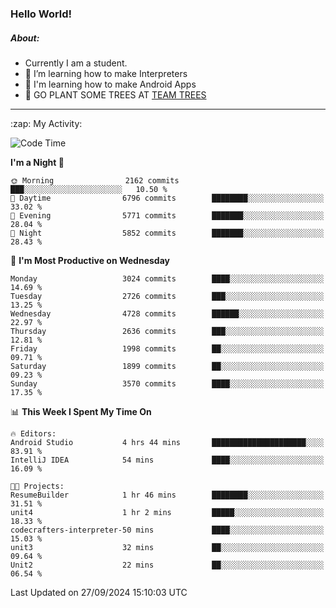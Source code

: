 ### Hello World!

##### About:
- Currently I am a student.
- 🌱 I’m learning how to make Interpreters
- 🌱 I'm learning how to make Android Apps
- 🌱 GO PLANT SOME TREES AT [TEAM TREES](https://teamtrees.org/)

---
  <summary>:zap: My Activity:</summary>
  
<!--START_SECTION:waka-->
![Code Time](http://img.shields.io/badge/Code%20Time-1%2C480%20hrs%2055%20mins-blue)

**I'm a Night 🦉** 

```text
🌞 Morning                2162 commits        ███░░░░░░░░░░░░░░░░░░░░░░   10.50 % 
🌆 Daytime                6796 commits        ████████░░░░░░░░░░░░░░░░░   33.02 % 
🌃 Evening                5771 commits        ███████░░░░░░░░░░░░░░░░░░   28.04 % 
🌙 Night                  5852 commits        ███████░░░░░░░░░░░░░░░░░░   28.43 % 
```
📅 **I'm Most Productive on Wednesday** 

```text
Monday                   3024 commits        ████░░░░░░░░░░░░░░░░░░░░░   14.69 % 
Tuesday                  2726 commits        ███░░░░░░░░░░░░░░░░░░░░░░   13.25 % 
Wednesday                4728 commits        ██████░░░░░░░░░░░░░░░░░░░   22.97 % 
Thursday                 2636 commits        ███░░░░░░░░░░░░░░░░░░░░░░   12.81 % 
Friday                   1998 commits        ██░░░░░░░░░░░░░░░░░░░░░░░   09.71 % 
Saturday                 1899 commits        ██░░░░░░░░░░░░░░░░░░░░░░░   09.23 % 
Sunday                   3570 commits        ████░░░░░░░░░░░░░░░░░░░░░   17.35 % 
```


📊 **This Week I Spent My Time On** 

```text
🔥 Editors: 
Android Studio           4 hrs 44 mins       █████████████████████░░░░   83.91 % 
IntelliJ IDEA            54 mins             ████░░░░░░░░░░░░░░░░░░░░░   16.09 % 

🐱‍💻 Projects: 
ResumeBuilder            1 hr 46 mins        ████████░░░░░░░░░░░░░░░░░   31.51 % 
unit4                    1 hr 2 mins         █████░░░░░░░░░░░░░░░░░░░░   18.33 % 
codecrafters-interpreter-50 mins             ████░░░░░░░░░░░░░░░░░░░░░   15.03 % 
unit3                    32 mins             ██░░░░░░░░░░░░░░░░░░░░░░░   09.64 % 
Unit2                    22 mins             ██░░░░░░░░░░░░░░░░░░░░░░░   06.54 % 
```


 Last Updated on 27/09/2024 15:10:03 UTC
<!--END_SECTION:waka-->
